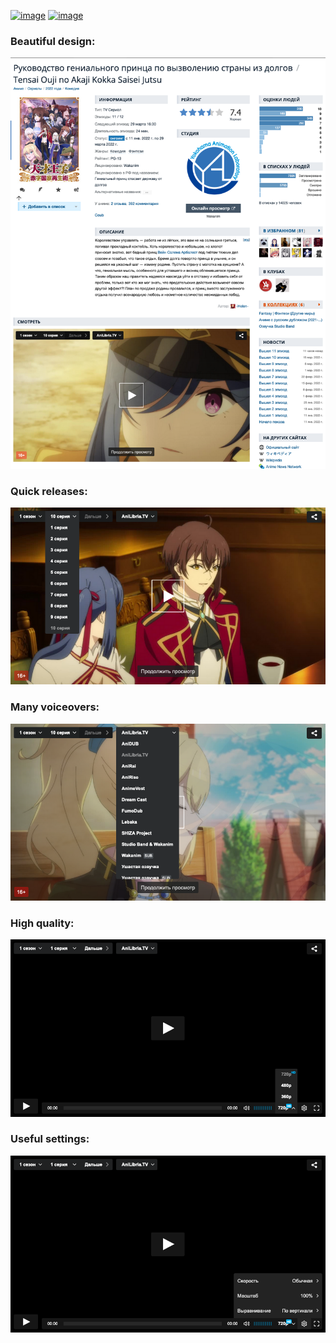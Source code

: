 [![image](https://img.shields.io/amo/v/shikiplayer?style=for-the-badge&color=orange)](https://addons.mozilla.org/en-US/firefox/addon/shikiplayer/)
[![image](https://img.shields.io/static/v1?label=SCRIPT&message=INSTALL&style=for-the-badge&color=yellow)](https://raw.github.com/qt-kaneko/Shikiplayer/main/manifest.user.js)

### Beautiful design:
![image](./images/screenshots/1.png?raw=true)

### Quick releases:
![image](./images/screenshots/2.png?raw=true)

### Many voiceovers:
![image](./images/screenshots/3.png?raw=true)

### High quality:
![image](./images/screenshots/4.png?raw=true)

### Useful settings:
![image](./images/screenshots/5.png?raw=true)

